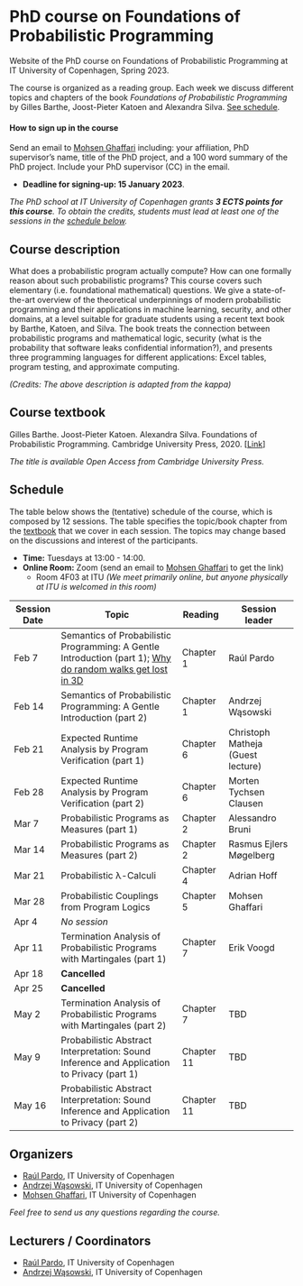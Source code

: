 # PhD course on Foundations of Probabilistic Programming

Website of the PhD course on Foundations of Probabilistic Programming at IT University of Copenhagen, Spring 2023.

The course is organized as a reading group. Each week we discuss different topics and chapters of the book *Foundations of Probabilistic Programming* by Gilles Barthe, Joost-Pieter Katoen and Alexandra Silva. [See schedule](#schedule).

#### How to sign up in the course

Send an email to [Mohsen Ghaffari](https://pure.itu.dk/da/persons/mohsen-ghaffari) including: your affiliation, PhD supervisor’s name, title of the PhD project, and a 100 word summary of the PhD project. Include your PhD supervisor (CC) in the email.

* **Deadline for signing-up: 15 January 2023**.

*The PhD school at IT University of Copenhagen grants <b>3 ECTS points for this course</b>. To obtain the credits, students must lead at least one of the sessions in the [schedule below](#schedule).*


## Course description

What does a probabilistic program actually compute? How can one formally reason about such probabilistic programs? This course covers such elementary (i.e. foundational mathematical) questions. We give a state-of-the-art overview of the theoretical underpinnings of modern probabilistic programming and their applications in machine learning, security, and other domains, at a level suitable for graduate students using a recent text book by Barthe, Katoen, and Silva. The book treats the connection between probabilistic programs and mathematical logic, security (what is the probability that software leaks confidential information?), and presents three programming languages for different applications: Excel tables, program testing, and approximate computing.

*(Credits: The above description is adapted from the kappa)*

## Course textbook

Gilles Barthe. Joost-Pieter Katoen. Alexandra Silva. Foundations of Probabilistic Programming. Cambridge University Press, 2020. [[Link](https://www.cambridge.org/core/books/foundations-of-probabilistic-programming/819623B1B5B33836476618AC0621F0EE)]

*The title is available Open Access from Cambridge University Press.*

## Schedule

The table below shows the (tentative) schedule of the course, which is composed by 12 sessions. 
The table specifies the topic/book chapter from the [textbook](#course-textbook) that we cover in each session.
The topics may change based on the discussions and interest of the participants.

* **Time:** Tuesdays at 13:00 - 14:00.
* **Online Room:** Zoom (send an email to [Mohsen Ghaffari](https://pure.itu.dk/da/persons/mohsen-ghaffari) to get the link)
  - Room 4F03 at ITU *(We meet primarily online, but anyone physically at ITU is welcomed in this room)*

| Session Date | Topic                                                                                                                                                     | Reading    | Session leader                    |
|--------------|-----------------------------------------------------------------------------------------------------------------------------------------------------------|------------|-----------------------------------|
| Feb 7        | Semantics of Probabilistic Programming: A Gentle Introduction (part 1); [Why do random walks get lost in 3D](https://www.youtube.com/watch?v=byvEzyFgv44) | Chapter 1  | Raúl Pardo                        |
| Feb 14       | Semantics of Probabilistic Programming: A Gentle Introduction (part 2)                                                                                    | Chapter 1  | Andrzej Wąsowski                  |
| Feb 21       | Expected Runtime Analysis by Program Verification (part 1)                                                                                                | Chapter 6  | Christoph Matheja (Guest lecture) |
| Feb 28       | Expected Runtime Analysis by Program Verification (part 2)                                                                                                | Chapter 6  | Morten Tychsen Clausen            |
| Mar 7        | Probabilistic Programs as Measures (part 1)                                                                                                               | Chapter 2  | Alessandro Bruni                  |
| Mar 14       | Probabilistic Programs as Measures (part 2)                                                                                                               | Chapter 2  | Rasmus Ejlers Møgelberg           |
| Mar 21       | Probabilistic λ-Calculi                                                                                                                                   | Chapter 4  | Adrian Hoff                       |
| Mar 28       | Probabilistic Couplings from Program Logics                                                                                                               | Chapter 5  | Mohsen Ghaffari                   |
| Apr 4        | *No session*                                                                                                                                              |            |                                   |
| Apr 11       | Termination Analysis of Probabilistic Programs with Martingales (part 1)                                                                                  | Chapter 7  | Erik Voogd                        |
| Apr 18       | **Cancelled**                                                                                                                                             |            |                                   |
| Apr 25       | **Cancelled**                                                                                                                                             |            |                                   |
| May 2        | Termination Analysis of Probabilistic Programs with Martingales (part 2)                                                                                  | Chapter 7  | TBD                               |
| May 9        | Probabilistic Abstract Interpretation: Sound Inference and Application to Privacy (part 1)                                                                | Chapter 11 | TBD                               |
| May 16       | Probabilistic Abstract Interpretation: Sound Inference and Application to Privacy (part 2)                                                                | Chapter 11 | TBD                               |
	
## Organizers
* [Raúl Pardo](http://raulpardo.net/), IT University of Copenhagen
* [Andrzej Wąsowski](http://www.itu.dk/people/wasowski/), IT University of Copenhagen
* [Mohsen Ghaffari](https://pure.itu.dk/da/persons/mohsen-ghaffari), IT University of Copenhagen

*Feel free to send us any questions regarding the course.*

## Lecturers / Coordinators
* [Raúl Pardo](http://raulpardo.net/), IT University of Copenhagen
* [Andrzej Wąsowski](http://www.itu.dk/people/wasowski/), IT University of Copenhagen
